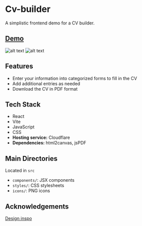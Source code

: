 # Cv-builder

A simplistic frontend demo for a CV builder.

## [Demo](https://odin-cv-application-1rs.pages.dev)

![alt text](<Safari_Personal — CV Builder_1127_QUtio3Zk@2x-1.jpg>)
![alt text](<Safari_Personal — CV Builder_1127_klgeB4DE@2x-1.jpg>)

## Features

- Enter your information into categorized forms to fill in the CV
- Add additional entries as needed
- Download the CV in PDF format

## Tech Stack

- React
- Vite
- JavaScript
- CSS
- **Hosting service:** Cloudflare
- **Dependencies:** html2canvas, jsPDF

## Main Directories

Located in `src`

- `components/`: JSX components
- `styles/`: CSS stylesheets
- `icons/`: PNG icons

## Acknowledgements

[Design inspo](https://dribbble.com/shots/24855426-Simple-Poll-Modal-Question-Answers)
